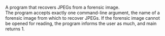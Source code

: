 A program that recovers JPEGs from a forensic image. <br/>
The program accepts exactly one command-line argument, the name of a forensic image from which to recover JPEGs. 
If the forensic image cannot be opened for reading, the program informs the user as much, and main returns 1.
